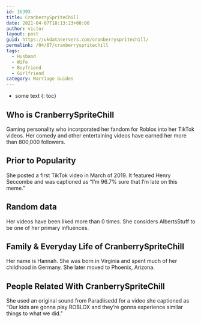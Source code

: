 ```yaml
---
id: 16393
title: CranberrySpriteChill
date: 2021-04-07T18:13:23+00:00
author: victor
layout: post
guid: https://ukdataservers.com/cranberryspritechill/
permalink: /04/07/cranberryspritechill
tags:
  - Husband
  - Wife
  - Boyfriend
  - Girlfriend
category: Marriage Guides
---
```


* some text
{: toc}


## Who is CranberrySpriteChill



Gaming personality who incorporated her fandom for Roblox into her TikTok videos. Her comedy and other entertaining videos have earned her more than 800,000 followers.

                
                
                
## Prior to Popularity



She posted a first TikTok video in March of 2019. It featured Henry Seccombe and was captioned as &#8220;I&#8217;m 96.7% sure that I&#8217;m late on this meme.&#8221;

                
                
                
## Random data



Her videos have been liked more than 0 times. She considers AlbertsStuff to be one of her primary influences. 

                
                
                
## Family & Everyday Life of CranberrySpriteChill



Her name is Hannah. She was born in Virginia and spent much of her childhood in Germany. She later moved to Phoenix, Arizona. 

                
                
                
## People Related With CranberrySpriteChill



She used an original sound from Paradiisedd for a video she captioned as &#8220;Our kids are gonna play ROBLOX and they&#8217;re gonna experience similar things to what we did.&#8221;

                
              
            
          
          
          